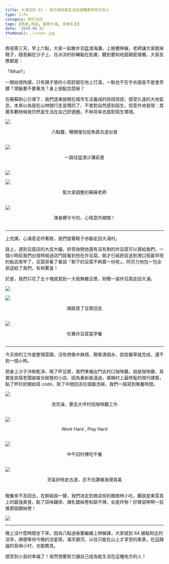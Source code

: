 ```yaml
---
title: 大浦日記 D3 — 努力成為能生活在這種美好地方的人
type: life
category: 旅行日記
tags: [旅居,馬祖, 東莒大浦, 交換生活]
date: '2020-08-12'
thumbnail: ./cover.jpg
---
```



換宿第三天，早上六點，大家一起散步去猛澳海灘，上肢體伸展，老師讓大家脫掉鞋子，隨意躺在沙子上、任冰涼的砂礫黏在肌膚，聽到要和地面親密接觸，大家反應都是：

「What?」

一開始很拘謹，只有親子營的小孩舒服在地上打滾，一點也不在乎衣服是不是會弄髒？頭髮要不要重洗？身上很黏怎麼辦？

在蘇蘇耐心引導下，我們逐漸放開在城市生活養成的扭扭捏捏，感受久違的大地氣息，本來以為我在山林間行走習慣的了、不會對自然感到陌生，但意外地發現：其實多數時候我仍然是生活在自己舒適圈，不夠坦率去面對陌生環境。

![](https://i.imgur.com/ZUAcenI.jpg)
<center>六點鐘，睡眼惺忪從魚路古道出發</center>
</br>

![](https://i.imgur.com/4qKz9UA.jpg)
<center>一路往猛澳沙灘前進</center>
</br>

![](https://i.imgur.com/9doyCbC.jpg)

![](https://i.imgur.com/gGqMH68.jpg)
<center>幫大家調整的蘇蘇老師</center>
</br>

![](https://i.imgur.com/cyoCoov.jpg)
<center>渾身髒兮兮的，心情意外開闊！</center>
</br>

---

上完課，心滿意足哼著歌，我們提著鞋子赤腳走回大浦村。

路上，遇到豆腐店的大叔大嬸，好奇詢問他還有沒有剩的炸豆腐可以賣給我們，一個小時前我們出發時經過店門就看到他在炸豆腐，剛才已經把貨送到港口搭最早班的船去南竿了，豆腐哥看了看說「剩下的豆腐不夠賣一份啦」，阿莎力地包一包全部送給了我們，有夠驚喜！

於是，我們只花了五十塊就買到一大瓶無糖豆漿，附贈一袋炸豆腐走回大浦。


![](https://i.imgur.com/WZs9Wja.jpg)

![](https://i.imgur.com/41dG1Hn.jpg)
<center>順路買了豆漿回去</center>
</br>

![](https://i.imgur.com/jUkjOd2.jpg)
<center>吃著炸豆腐當早餐</center>
</br>

---



今天排的工作是整理菜圃，沒有想像中麻煩，簡單澆個水、拔拔雜草就完成，還不到一個小時。

把身上沙子沖刷乾淨，喝了杯豆漿，我們準備出門去村口咖啡廳，說是咖啡廳，其實是民宿老闆娘複合經營的小店，因為重新裝潢過，堪稱村上最時髦的現代建築，點了杯珍奶開始寫 code，除了中間回去吃個飯洗碗，我們一路寫到晚餐時間。

![](https://i.imgur.com/7epgvBe.jpg)
<center>洗完澡，要去大坪村找咖啡廳工作</center>
</br>

![](https://i.imgur.com/GsErlzF.jpg)
<center>Work Hard , Play Hard</center>
</br>

![](https://i.imgur.com/evoO5SE.jpg)
<center>中午回村裡吃午餐</center>
</br>

![](https://i.imgur.com/TFbFSkb.jpg)
<center>天氣好時走古道，忍不住讚嘆海灣真美</center>
</br>

晚餐來不及回去，在群組說一聲，我們決定到商店街的楓樹林小吃，聽說是東莒島上的最強美食，點了蒜味雞排、煉乳銀絲卷和甜不辣，全是炸物！好罪惡啊啊～狂推那個銀絲卷！

![](https://i.imgur.com/Nks5vcG.jpg)

---

晚上沒什麼時間坐下來，因為八點過後要繼續上伸展課，大家就到 64 據點附近的涼亭，順便等待今晚的流星雨，滿天銀河，以往只能在山上才享受的美景，在這靜謐的島嶼小村，也能瞧見。

感受到小島的幸福了！突然想要努力讓自己成為能生活在這種地方的人！
